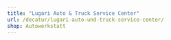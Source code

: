 ```yaml
---
title: "Lugari Auto & Truck Service Center"
url: /decatur/lugari-auto-und-truck-service-center/
shop: Autowerkstatt
---
```


